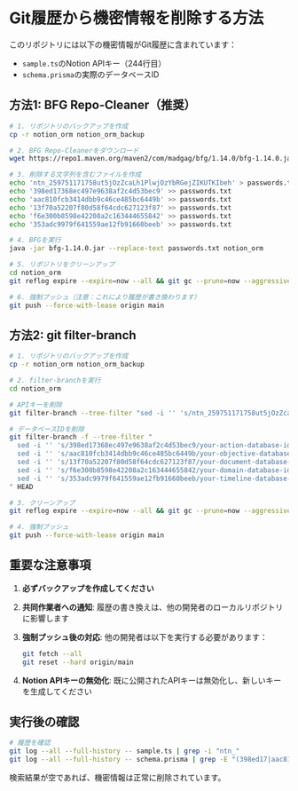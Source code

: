 # Git履歴から機密情報を削除する方法

このリポジトリには以下の機密情報がGit履歴に含まれています：
- `sample.ts`のNotion APIキー（244行目）
- `schema.prisma`の実際のデータベースID

## 方法1: BFG Repo-Cleaner（推奨）

```bash
# 1. リポジトリのバックアップを作成
cp -r notion_orm notion_orm_backup

# 2. BFG Repo-Cleanerをダウンロード
wget https://repo1.maven.org/maven2/com/madgag/bfg/1.14.0/bfg-1.14.0.jar

# 3. 削除する文字列を含むファイルを作成
echo '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' > passwords.txt
echo '398ed17368ec497e9638af2c4d53bec9' >> passwords.txt
echo 'aac810fcb3414dbb9c46ce485bc6449b' >> passwords.txt
echo '13f70a52207f80d58f64cdc627123f87' >> passwords.txt
echo 'f6e300b8598e42208a2c163444655842' >> passwords.txt
echo '353adc9979f641559ae12fb91660beeb' >> passwords.txt

# 4. BFGを実行
java -jar bfg-1.14.0.jar --replace-text passwords.txt notion_orm

# 5. リポジトリをクリーンアップ
cd notion_orm
git reflog expire --expire=now --all && git gc --prune=now --aggressive

# 6. 強制プッシュ（注意：これにより履歴が書き換わります）
git push --force-with-lease origin main
```

## 方法2: git filter-branch

```bash
# 1. リポジトリのバックアップを作成
cp -r notion_orm notion_orm_backup

# 2. filter-branchを実行
cd notion_orm

# APIキーを削除
git filter-branch --tree-filter "sed -i '' 's/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/your-notion-api-key-here/g' sample.ts || true" HEAD

# データベースIDを削除
git filter-branch -f --tree-filter "
  sed -i '' 's/398ed17368ec497e9638af2c4d53bec9/your-action-database-id/g' schema.prisma || true
  sed -i '' 's/aac810fcb3414dbb9c46ce485bc6449b/your-objective-database-id/g' schema.prisma || true
  sed -i '' 's/13f70a52207f80d58f64cdc627123f87/your-document-database-id/g' schema.prisma || true
  sed -i '' 's/f6e300b8598e42208a2c163444655842/your-domain-database-id/g' schema.prisma || true
  sed -i '' 's/353adc9979f641559ae12fb91660beeb/your-timeline-database-id/g' schema.prisma || true
" HEAD

# 3. クリーンアップ
git reflog expire --expire=now --all && git gc --prune=now --aggressive

# 4. 強制プッシュ
git push --force-with-lease origin main
```

## 重要な注意事項

1. **必ずバックアップを作成してください**
2. **共同作業者への通知**: 履歴の書き換えは、他の開発者のローカルリポジトリに影響します
3. **強制プッシュ後の対応**: 他の開発者は以下を実行する必要があります：
   ```bash
   git fetch --all
   git reset --hard origin/main
   ```

4. **Notion APIキーの無効化**: 既に公開されたAPIキーは無効化し、新しいキーを生成してください

## 実行後の確認

```bash
# 履歴を確認
git log --all --full-history -- sample.ts | grep -i "ntn_"
git log --all --full-history -- schema.prisma | grep -E "(398ed17|aac810f|13f70a5|f6e300b|353adc9)"
```

検索結果が空であれば、機密情報は正常に削除されています。